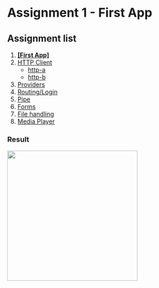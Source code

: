 # Assignment 1 - First App

## Assignment list
1. **[[First App]](https://github.com/joonasmkauppinen/first-ionic-app/tree/master)**
2. [HTTP Client](https://github.com/joonasmkauppinen/first-ionic-app/tree/http-a)
   - [http-a](https://github.com/joonasmkauppinen/first-ionic-app/tree/http-a)
   - [http-b](https://github.com/joonasmkauppinen/first-ionic-app/tree/http-b)
3. [Providers](https://github.com/joonasmkauppinen/first-ionic-app/tree/ionic-providers)
4. [Routing/Login]()
5. [Pipe]()
6. [Forms]()
7. [File handling]()
8. [Media Player]()

### Result
<img src="https://user-images.githubusercontent.com/28673805/51113437-9d576200-180a-11e9-90c7-505f2f18bf3c.png" width="300">
